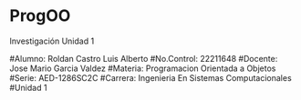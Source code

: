# ProgOO
Investigación Unidad 1


#Alumno: Roldan Castro Luis Alberto
#No.Control: 22211648
#Docente: Jose Mario Garcia Valdez
#Materia: Programacion Orientada a Objetos
#Serie: AED-1286SC2C
#Carrera: Ingenieria En Sistemas Computacionales
#Unidad 1
